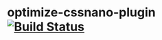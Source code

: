 # optimize-cssnano-plugin [![Build Status](https://travis-ci.org/intervolga/optimize-cssnano-plugin.svg?branch=master)](https://travis-ci.org/intervolga/optimize-cssnano-plugin)
